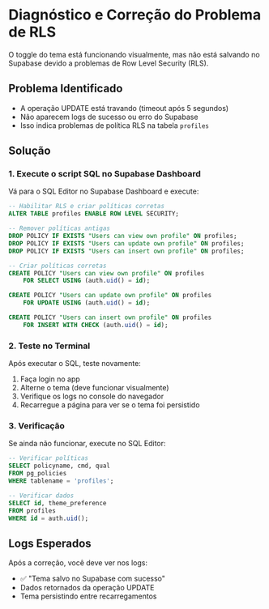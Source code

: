 # Diagnóstico e Correção do Problema de RLS

O toggle do tema está funcionando visualmente, mas não está salvando no Supabase devido a problemas de Row Level Security (RLS).

## Problema Identificado
- A operação UPDATE está travando (timeout após 5 segundos)
- Não aparecem logs de sucesso ou erro do Supabase
- Isso indica problemas de política RLS na tabela `profiles`

## Solução

### 1. Execute o script SQL no Supabase Dashboard

Vá para o SQL Editor no Supabase Dashboard e execute:

```sql
-- Habilitar RLS e criar políticas corretas
ALTER TABLE profiles ENABLE ROW LEVEL SECURITY;

-- Remover políticas antigas
DROP POLICY IF EXISTS "Users can view own profile" ON profiles;
DROP POLICY IF EXISTS "Users can update own profile" ON profiles;
DROP POLICY IF EXISTS "Users can insert own profile" ON profiles;

-- Criar políticas corretas
CREATE POLICY "Users can view own profile" ON profiles
    FOR SELECT USING (auth.uid() = id);

CREATE POLICY "Users can update own profile" ON profiles
    FOR UPDATE USING (auth.uid() = id);

CREATE POLICY "Users can insert own profile" ON profiles
    FOR INSERT WITH CHECK (auth.uid() = id);
```

### 2. Teste no Terminal

Após executar o SQL, teste novamente:
1. Faça login no app
2. Alterne o tema (deve funcionar visualmente)
3. Verifique os logs no console do navegador
4. Recarregue a página para ver se o tema foi persistido

### 3. Verificação

Se ainda não funcionar, execute no SQL Editor:

```sql
-- Verificar políticas
SELECT policyname, cmd, qual 
FROM pg_policies 
WHERE tablename = 'profiles';

-- Verificar dados
SELECT id, theme_preference 
FROM profiles 
WHERE id = auth.uid();
```

## Logs Esperados

Após a correção, você deve ver nos logs:
- ✅ "Tema salvo no Supabase com sucesso"
- Dados retornados da operação UPDATE
- Tema persistindo entre recarregamentos
